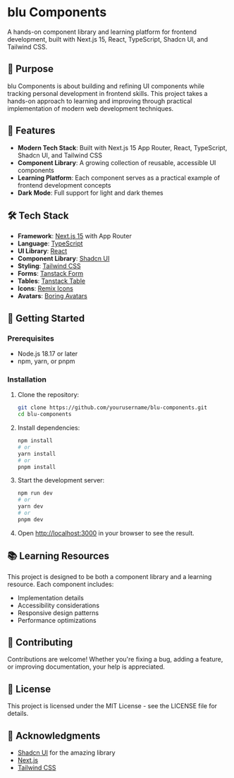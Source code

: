 # blu Components

A hands-on component library and learning platform for frontend development, built with Next.js 15, React, TypeScript, Shadcn UI, and Tailwind CSS.

## 🎯 Purpose

blu Components is about building and refining UI components while tracking personal development in frontend skills. This project takes a hands-on approach to learning and improving through practical implementation of modern web development techniques.

## 🚀 Features

- **Modern Tech Stack**: Built with Next.js 15 App Router, React, TypeScript, Shadcn UI, and Tailwind CSS
- **Component Library**: A growing collection of reusable, accessible UI components
- **Learning Platform**: Each component serves as a practical example of frontend development concepts
- **Dark Mode**: Full support for light and dark themes

## 🛠️ Tech Stack

- **Framework**: [Next.js 15](https://nextjs.org/) with App Router
- **Language**: [TypeScript](https://www.typescriptlang.org/)
- **UI Library**: [React](https://react.dev/)
- **Component Library**: [Shadcn UI](https://ui.shadcn.com/)
- **Styling**: [Tailwind CSS](https://tailwindcss.com/)
- **Forms**: [Tanstack Form](https://tanstack.com/form/latest)
- **Tables**: [Tanstack Table](https://tanstack.com/table/latest)
- **Icons**: [Remix Icons](https://remixicon.com/)
- **Avatars**: [Boring Avatars](https://boringavatars.com/)

## 🚦 Getting Started

### Prerequisites

- Node.js 18.17 or later
- npm, yarn, or pnpm

### Installation

1. Clone the repository:

   ```bash
   git clone https://github.com/yourusername/blu-components.git
   cd blu-components
   ```

2. Install dependencies:

   ```bash
   npm install
   # or
   yarn install
   # or
   pnpm install
   ```

3. Start the development server:

   ```bash
   npm run dev
   # or
   yarn dev
   # or
   pnpm dev
   ```

4. Open [http://localhost:3000](http://localhost:3000) in your browser to see the result.

## 📚 Learning Resources

This project is designed to be both a component library and a learning resource. Each component includes:

- Implementation details
- Accessibility considerations
- Responsive design patterns
- Performance optimizations

## 🤝 Contributing

Contributions are welcome! Whether you're fixing a bug, adding a feature, or improving documentation, your help is appreciated.

## 📝 License

This project is licensed under the MIT License - see the LICENSE file for details.

## 🙏 Acknowledgments

- [Shadcn UI](https://ui.shadcn.com/) for the amazing library
- [Next.js](https://nextjs.org/)
- [Tailwind CSS](https://tailwindcss.com/)
